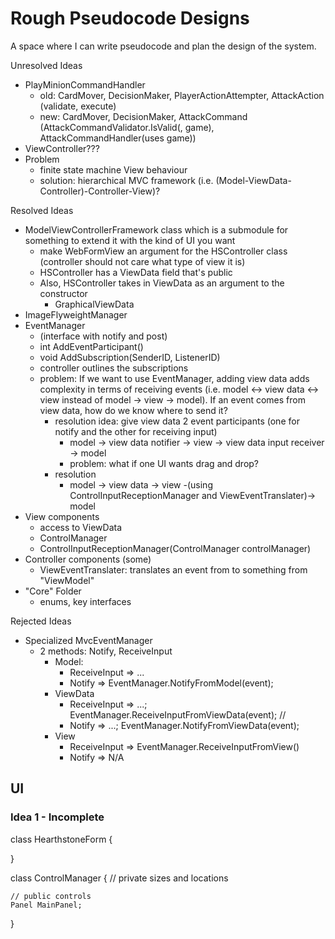 # Rough Pseudocode Designs

A space where I can write pseudocode and plan the design of the system.

Unresolved Ideas

- PlayMinionCommandHandler
  - old: CardMover, DecisionMaker, PlayerActionAttempter, AttackAction (validate, execute)
  - new: CardMover, DecisionMaker, AttackCommand (AttackCommandValidator.IsValid(, game), AttackCommandHandler(uses game))
- ViewController???
- Problem
  - finite state machine View behaviour
  - solution: hierarchical MVC framework (i.e. (Model-ViewData-Controller)-Controller-View)?


Resolved Ideas

- ModelViewControllerFramework class which is a submodule for something to extend it with the kind of UI you want
  - make WebFormView an argument for the HSController class (controller should not care what type of view it is)
  - HSController has a ViewData field that's public
  - Also, HSController takes in ViewData as an argument to the constructor
    - GraphicalViewData
- ImageFlyweightManager
- EventManager
  - (interface with notify and post)
  - int AddEventParticipant()
  - void AddSubscription(SenderID, ListenerID)
  - controller outlines the subscriptions
  - problem: If we want to use EventManager, adding view data adds complexity in terms of receiving events (i.e. model <-> view data <-> view instead of model -> view -> model). If an event comes from view data, how do we know where to send it?
    - resolution idea: give view data 2 event participants (one for notify and the other for receiving input)
      - model -> view data notifier -> view -> view data input receiver -> model
      - problem: what if one UI wants drag and drop?
    - resolution
      - model -> view data -> view -(using ControlInputReceptionManager and ViewEventTranslater)-> model
- View components
  - access to ViewData
  - ControlManager
  - ControlInputReceptionManager(ControlManager controlManager)
- Controller components (some)
  - ViewEventTranslater: translates an event from to something from "ViewModel"
- "Core" Folder
  - enums, key interfaces

Rejected Ideas

- Specialized MvcEventManager
  - 2 methods: Notify, ReceiveInput
    - Model:
      - ReceiveInput => ...
      - Notify => EventManager.NotifyFromModel(event);
    - ViewData
      - ReceiveInput => ...; EventManager.ReceiveInputFromViewData(event); // 
      - Notify => ...; EventManager.NotifyFromViewData(event);
    - View
      - ReceiveInput => EventManager.ReceiveInputFromView()
      - Notify => N/A

## UI

### Idea 1 - Incomplete

class HearthstoneForm {
	
}

class ControlManager {
	// private sizes and locations

	// public controls
	Panel MainPanel;

}
